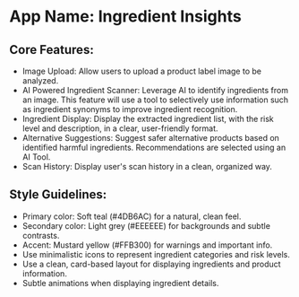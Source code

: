# **App Name**: Ingredient Insights

## Core Features:

- Image Upload: Allow users to upload a product label image to be analyzed.
- AI Powered Ingredient Scanner: Leverage AI to identify ingredients from an image. This feature will use a tool to selectively use information such as ingredient synonyms to improve ingredient recognition.
- Ingredient Display: Display the extracted ingredient list, with the risk level and description, in a clear, user-friendly format.
- Alternative Suggestions: Suggest safer alternative products based on identified harmful ingredients. Recommendations are selected using an AI Tool.
- Scan History: Display user's scan history in a clean, organized way.

## Style Guidelines:

- Primary color: Soft teal (#4DB6AC) for a natural, clean feel.
- Secondary color: Light grey (#EEEEEE) for backgrounds and subtle contrasts.
- Accent: Mustard yellow (#FFB300) for warnings and important info.
- Use minimalistic icons to represent ingredient categories and risk levels.
- Use a clean, card-based layout for displaying ingredients and product information.
- Subtle animations when displaying ingredient details.